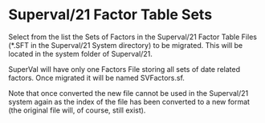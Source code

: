 # Superval/21 Factor Table Sets

Select from the list the Sets of Factors in the Superval/21 Factor Table
Files (\*.SFT in the Superval/21 System directory) to be migrated. This
will be located in the system folder of Superval/21.

SuperVal will have only one Factors File storing all sets of date
related factors. Once migrated it will be named SVFactors.sf.

Note that once converted the new file cannot be used in the Superval/21
system again as the index of the file has been converted to a new format
(the original file will, of course, still exist).

